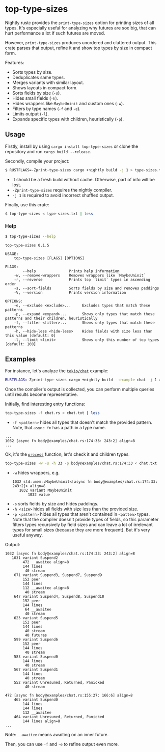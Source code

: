# top-type-sizes

Nightly rustc provides the `print-type-sizes` option for printing sizes of all types. It's especially useful for analyzing why futures are soo big, that can hurt performance a lot if such futures are moved.

However, `print-type-sizes` produces unordered and cluttered output. This crate parses that output, refine it and show top types by size in compact form.

Features:
* Sorts types by size.
* Deduplicates same types.
* Merges variants with similar layout.
* Shows layouts in compact form.
* Sorts fields by size (`-s`).
* Hides small fields (`-h`).
* Hides wrappers like `MaybeUninit` and custom ones (`-w`).
* Filters by type names (`-f` and `-e`).
* Limits output (`-l`).
* Expands specific types with children, heuristically (`-p`).

## Usage
Firstly, install by using `cargo install top-type-sizes` or clone the repository and run `cargo build --release`.

Secondly, compile your project:
```sh
$ RUSTFLAGS=-Zprint-type-sizes cargo +nightly build -j 1 > type-sizes.txt
```
* It should be a fresh build without cache. Otherwise, part of info will be lost.
* `-Zprint-type-sizes` requires the nightly compiler.
* `-j 1` is required to avoid incorrect shuffled output.

Finally, use this crate:
```sh
$ top-type-sizes < type-sizes.txt | less
```

### Help
```sh
$ top-type-sizes --help
```

```text
top-type-sizes 0.1.5

USAGE:
    top-type-sizes [FLAGS] [OPTIONS]

FLAGS:
        --help               Prints help information
    -w, --remove-wrappers    Removes wrappers like `MaybeUninit`
    -r, --reverse            Prints top `limit` types in ascending order
    -s, --sort-fields        Sorts fields by size and removes paddings
    -V, --version            Prints version information

OPTIONS:
    -e, --exclude <exclude>...     Excludes types that match these patterns
    -p, --expand <expand>...       Shows only types that match these patterns and their children, heuristically
    -f, --filter <filter>...       Shows only types that match these patterns
    -h, --hide-less <hide-less>    Hides fields with size less than this value [default: 0]
    -l, --limit <limit>            Shows only this number of top types [default: 100]
```

## Examples
For instance, let's analyze the [`tokio/chat`](https://github.com/tokio-rs/tokio/blob/master/examples/chat.rs) example:
```sh
RUSTFLAGS=-Zprint-type-sizes cargo +nightly build --example chat -j 1 > chat.txt
```

Once the compiler's output is collected, you can perform multiple queries until results become representative.

Initially, find interesting entry functions:
```sh
top-type-sizes -f chat.rs < chat.txt | less
```

* `-f <pattern>` hides all types that doesn't match the provided pattern. Note, that `async fn` has a path in a type name.

```text
...
1032 [async fn body@examples/chat.rs:174:33: 243:2] align=8
...
```

Ok, it's the [`process`](https://github.com/tokio-rs/tokio/blob/4ea632005d689f850e87a116b9e535a0015a7a0f/examples/chat.rs#L170) function, let's check it and children types.

```sh
top-type-sizes -w -s -h 33 -p body@examples/chat.rs:174:33 < chat.txt | less
```

* `-w` hides wrappers, e.g.
    ```text
    1032 std::mem::MaybeUninit<[async fn body@examples/chat.rs:174:33: 243:2]> align=8
       1032 variant MaybeUninit
           1032 value
    ```
* `-s` sorts fields by size and hides paddings.
* `-h <size>` hides all fields with size less than the provided size.
* `-p <pattern>` hides all types that aren't contained in `<patten>` types. Note that the compiler doesn't provide types of fields, so this parameter filters types recursively by field sizes and can leave a lot of irrelevant types for small sizes (because they are more frequent). But it's very useful anyway.

Output:
```text
1032 [async fn body@examples/chat.rs:174:33: 243:2] align=8
   1031 variant Suspend2
        472 __awaitee align=8
        144 lines
         40 stream
    671 variant Suspend3, Suspend7, Suspend9
        152 peer
        144 lines
        112 __awaitee align=8
         40 stream
    647 variant Suspend4, Suspend8, Suspend10
        152 peer
        144 lines
         64 __awaitee
         40 stream
    623 variant Suspend5
        152 peer
        144 lines
         40 stream
         40 futures
    599 variant Suspend6
        152 peer
        144 lines
         40 stream
    583 variant Suspend0
        144 lines
         40 stream
    567 variant Suspend1
        144 lines
         40 stream
    552 variant Unresumed, Returned, Panicked
         40 stream

472 [async fn body@examples/chat.rs:155:27: 166:6] align=8
    465 variant Suspend0
        144 lines
        144 lines
        112 __awaitee
    464 variant Unresumed, Returned, Panicked
        144 lines align=8
...
```

Note: `__awaitee` means awaiting on an inner future.

Then, you can use `-f` and `-e` to refine output even more.
